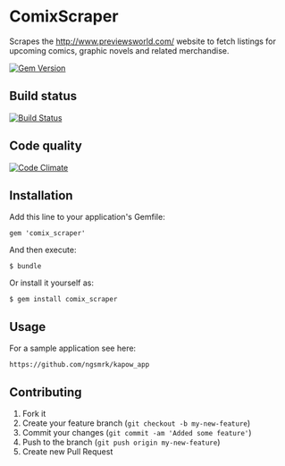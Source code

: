 # ComixScraper

Scrapes the http://www.previewsworld.com/ website to fetch listings for upcoming comics, graphic novels and related merchandise.

[![Gem Version](https://badge.fury.io/rb/comix_scraper.png)](http://badge.fury.io/rb/comix_scraper)

## Build status

[![Build Status](https://secure.travis-ci.org/ngsmrk/comix_scraper.png)](http://travis-ci.org/ngsmrk/comix_scraper)

## Code quality

[![Code Climate](https://codeclimate.com/badge.png)](https://codeclimate.com/github/ngsmrk/comix_scraper)

## Installation

Add this line to your application's Gemfile:

    gem 'comix_scraper'

And then execute:

    $ bundle

Or install it yourself as:

    $ gem install comix_scraper

## Usage

For a sample application see here:

	https://github.com/ngsmrk/kapow_app

## Contributing

1. Fork it
2. Create your feature branch (`git checkout -b my-new-feature`)
3. Commit your changes (`git commit -am 'Added some feature'`)
4. Push to the branch (`git push origin my-new-feature`)
5. Create new Pull Request
